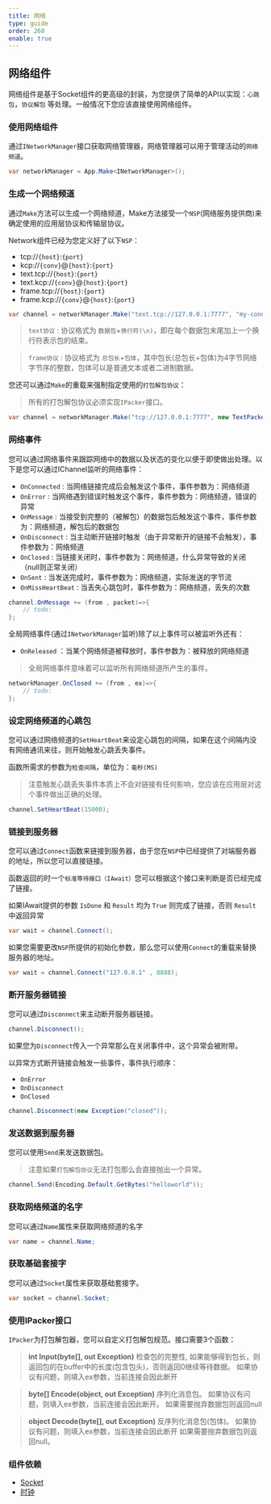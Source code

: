 ```yaml
---
title: 网络
type: guide
order: 260
enable: true
---
```


## 网络组件

网络组件是基于Socket组件的更高级的封装，为您提供了简单的API以实现：`心跳包`，`协议解包` 等处理。一般情况下您应该直接使用网络组件。

### 使用网络组件

通过`INetworkManager`接口获取网络管理器，网络管理器可以用于管理活动的`网络频道`。

```csharp
var networkManager = App.Make<INetworkManager>();
```

### 生成一个网络频道

通过`Make`方法可以生成一个网络频道，Make方法接受一个`NSP`(网络服务提供商)来确定使用的应用层协议和传输层协议。

Network组件已经为您定义好了以下`NSP`：

- tcp://`{host}`:`{port}`
- kcp://`{conv}`@`{host}`:`{port}`
- text.tcp://`{host}`:`{port}`
- text.kcp://`{conv}`@`{host}`:`{port}`
- frame.tcp://`{host}`:`{port}`
- frame.kcp://`{conv}`@`{host}`:`{port}`

```csharp
var channel = networkManager.Make("text.tcp://127.0.0.1:7777", "my-connect");
```

> `text协议` : 协议格式为 `数据包`+`换行符(\n)`，即在每个数据包末尾加上一个换行符表示包的结束。

> `frame协议` : 协议格式为 `总包长`+`包体`，其中包长(总包长+包体)为4字节网络字节序的整数，包体可以是普通文本或者二进制数据。

您还可以通过`Make`的重载来强制指定使用的`打包解包协议`：

> 所有的打包解包协议必须实现`IPacker`接口。

```csharp
var channel = networkManager.Make("tcp://127.0.0.1:7777", new TextPacker(), "my-connect");
```

### 网络事件

您可以通过网络事件来跟踪网络中的数据以及状态的变化以便于即使做出处理。以下是您可以通过IChannel监听的网络事件：

- `OnConnected` : 当网络链接完成后会触发这个事件，事件参数为：网络频道
- `OnError` : 当网络遇到错误时触发这个事件，事件参数为：网络频道，错误的异常
- `OnMessage` : 当接受到完整的（被解包）的数据包后触发这个事件，事件参数为：网络频道，解包后的数据包
- `OnDisconnect` : 当主动断开链接时触发（由于异常断开的链接不会触发），事件参数为：网络频道
- `OnClosed` : 当链接关闭时，事件参数为：网络频道，什么异常导致的关闭（null则正常关闭）
- `OnSent` : 当发送完成时，事件参数为：网络频道，实际发送的字节流
- `OnMissHeartBeat` : 当丢失心跳包时，事件参数为：网络频道，丢失的次数

```csharp
channel.OnMessage += (from , packet)=>{
    // todo:
};
```

全局网络事件(通过`INetworkManager`监听)除了以上事件可以被监听外还有：

- `OnReleased` ：当某个网络频道被释放时，事件参数为：被释放的网络频道

> 全局网络事件意味着可以监听所有网络频道所产生的事件。

```csharp
networkManager.OnClosed += (from , ex)=>{
    // todo:
};
```

### 设定网络频道的心跳包

您可以通过网络频道的`SetHeartBeat`来设定心跳包的间隔，如果在这个间隔内没有网络通讯来往，则开始触发心跳丢失事件。

函数所需求的参数为`检查间隔`，单位为：`毫秒(MS)`

> 注意触发心跳丢失事件本质上不会对链接有任何影响，您应该在应用层对这个事件做出正确的处理。

```csharp
channel.SetHeartBeat(15000);
```

### 链接到服务器

您可以通过`Connect`函数来链接到服务器，由于您在`NSP`中已经提供了对端服务器的地址，所以您可以直接链接。

函数返回的时一个`标准等待接口（IAwait）`您可以根据这个接口来判断是否已经完成了链接。

如果IAwait提供的参数 `IsDone` 和 `Result` 均为 `True` 则完成了链接，否则 `Result` 中返回异常

```csharp
var wait = channel.Connect();
```

如果您需要更改`NSP`所提供的初始化参数，那么您可以使用`Connect`的重载来替换服务器的地址。

```csharp
var wait = channel.Connect("127.0.0.1" , 8888);
```

### 断开服务器链接

您可以通过`Disconnect`来主动断开服务器链接。

```csharp
channel.Disconnect();
```

如果您为`Disconnect`传入一个异常那么在关闭事件中，这个异常会被附带。

以异常方式断开链接会触发一些事件，事件执行顺序：

- `OnError`
- `OnDisconnect`
- `OnClosed`

```csharp
channel.Disconnect(new Exception("closed"));
```

### 发送数据到服务器

您可以使用`Send`来发送数据包。

> 注意如果`打包解包协议`无法打包那么会直接抛出一个异常。

```csharp
channel.Send(Encoding.Default.GetBytes("helloworld"));
```

### 获取网络频道的名字

您可以通过`Name`属性来获取网络频道的名字

```csharp
var name = channel.Name;
```

### 获取基础套接字

您可以通过`Socket`属性来获取基础套接字。

```csharp
var socket = channel.Socket;
```

### 使用IPacker接口

`IPacker`为打包解包器，您可以自定义打包解包规范。接口需要3个函数：

> **int Input(byte[], out Exception)**
> 检查包的完整性, 如果能够得到包长，则返回包的在buffer中的长度(包含包头)，否则返回0继续等待数据。
> 如果协议有问题，则填入ex参数，当前连接会因此断开

<span></span>

> **byte[] Encode(object, out Exception)**
> 序列化消息包。
> 如果协议有问题，则填入ex参数，当前连接会因此断开。
> 如果需要抛弃数据包则返回null

<span></span>

> **object Decode(byte[], out Exception)**
> 反序列化消息包(包体)。
> 如果协议有问题，则填入ex参数，当前连接会因此断开
> 如果需要抛弃数据包则返回null。

### 组件依赖

- [Socket](socket.html)
- [时钟](tick.html)